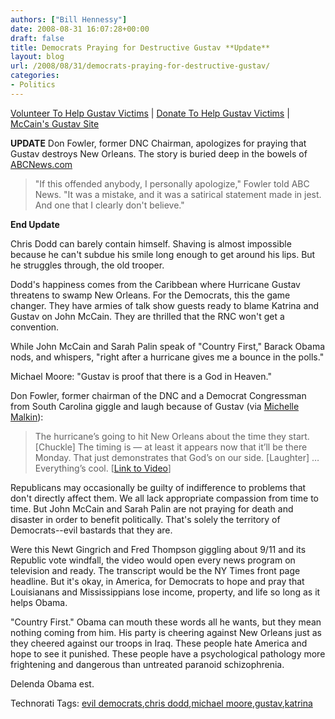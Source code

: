```yaml
---
authors: ["Bill Hennessy"]
date: 2008-08-31 16:07:28+00:00
draft: false
title: Democrats Praying for Destructive Gustav **Update**
layout: blog
url: /2008/08/31/democrats-praying-for-destructive-gustav/
categories:
- Politics
---
```


[Volunteer To Help Gustav Victims](https://www.volunteerlouisiana.gov/1800Vol/Homepage/viewEventDetails.do;JSESSIONID=40ec3642ce5915d04d3507e4b27b25fbe138a0c545c?eventId=12399) | [Donate To Help Gustav Victims](https://www.aidmatrixnetwork.org/fema/states.aspx?ST=Louisiana) | [McCain's Gustav Site](https://www.johnmccain.com/ActionCenter/CauseGreaterThan/cause.aspx)  


**UPDATE** Don Fowler, former DNC Chairman, apologizes for praying that Gustav destroys New Orleans. The story is buried deep in the bowels of [ABCNews.com](https://blogs.abcnews.com/politicalradar/2008/08/ex-dem-chair-ap.html)   


> "If this offended anybody, I personally apologize," Fowler told ABC News. "It was a mistake, and it was a satirical statement made in jest. And one that I clearly don't believe."
> 
> 

**End Update**

Chris Dodd can barely contain himself. Shaving is almost impossible because he can't subdue his smile long enough to get around his lips. But he struggles through, the old trooper.

Dodd's happiness comes from the Caribbean where Hurricane Gustav threatens to swamp New Orleans. For the Democrats, this the game changer. They have armies of talk show guests ready to blame Katrina and Gustav on John McCain. They are thrilled that the RNC won't get a convention.

While John McCain and Sarah Palin speak of "Country First," Barack Obama nods, and whispers, "right after a hurricane gives me a bounce in the polls."

Michael Moore: "Gustav is proof that there is a God in Heaven."

Don Fowler, former chairman of the DNC and a Democrat Congressman from South Carolina giggle and laugh because of Gustav (via [Michelle Malkin](https://michellemalkin.com/2008/08/31/while-louisiana-prepares-for-hurricane-gustav-dems-gloat-and-guffaw/)):

> The hurricane’s going to hit New Orleans about the time they start. [Chuckle] The timing is — at least it appears now that it’ll be there Monday. That just demonstrates that God’s on our side. [Laughter] … Everything’s cool. [[Link to Video](https://www.youtube.com/watch?v=TrBus8ORR78)]
> 
> 

Republicans may occasionally be guilty of indifference to problems that don't directly affect them. We all lack appropriate compassion from time to time. But John McCain and Sarah Palin are not praying for death and disaster in order to benefit politically. That's solely the territory of Democrats--evil bastards that they are.

Were this Newt Gingrich and Fred Thompson giggling about 9/11 and its Republic vote windfall, the video would open every news program on television and ready. The transcript would be the NY Times front page headline. But it's okay, in America, for Democrats to hope and pray that Louisianans and Mississippians lose income, property, and life so long as it helps Obama.

"Country First." Obama can mouth these words all he wants, but they mean nothing coming from him. His party is cheering against New Orleans just as they cheered against our troops in Iraq. These people hate America and hope to see it punished. These people have a psychological pathology more frightening and dangerous than untreated paranoid schizophrenia.

Delenda Obama est.

Technorati Tags: [evil democrats](https://technorati.com/tags/evil%20democrats),[chris dodd](https://technorati.com/tags/chris%20dodd),[michael moore](https://technorati.com/tags/michael%20moore),[gustav](https://technorati.com/tags/gustav),[katrina](https://technorati.com/tags/katrina)
